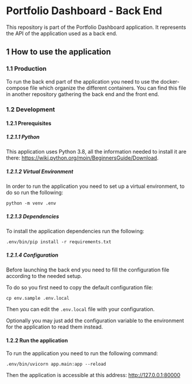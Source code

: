 # Portfolio Dashboard - Back End
This repository is part of the Portfolio Dashboard application.
It represents the API of the application used as a back end.

## 1 How to use the application
### 1.1 Production
To run the back end part of the application you need to use the docker-compose file which organize the different containers.
You can find this file in another repository gathering the back end and the front end.

### 1.2 Development
#### 1.2.1 Prerequisites
##### 1.2.1.1 Python
This application uses Python 3.8, all the information needed to install it are there: https://wiki.python.org/moin/BeginnersGuide/Download.

##### 1.2.1.2 Virtual Environment
In order to run the application you need to set up a virtual environment, to do so run the following:
```shell
python -m venv .env
```

##### 1.2.1.3 Dependencies
To install the application dependencies run the following:
```shell
.env/bin/pip install -r requirements.txt
```

##### 1.2.1.4 Configuration
Before launching the back end you need to fill the configuration file according to the needed setup.

To do so you first need to copy the default configuration file:
```shell
cp env.sample .env.local
```

Then you can edit the `.env.local` file with your configuration.

Optionally you may just add the configuration variable to the environment for the application to read them instead. 


#### 1.2.2 Run the application
To run the application you need to run the following command:
```shell
.env/bin/uvicorn app.main:app --reload
```

Then the application is accessible at this address: http://127.0.0.1:80000
